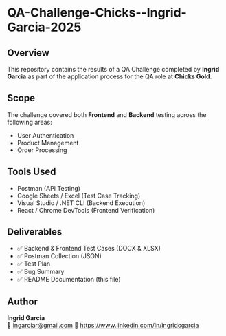 # QA-Challenge-Chicks--Ingrid-Garcia-2025

## Overview
This repository contains the results of a QA Challenge completed by **Ingrid Garcia** as part of the application process for the QA role at **Chicks Gold**.

## Scope
The challenge covered both **Frontend** and **Backend** testing across the following areas:
- User Authentication
- Product Management
- Order Processing

## Tools Used
- Postman (API Testing)
- Google Sheets / Excel (Test Case Tracking)
- Visual Studio / .NET CLI (Backend Execution)
- React / Chrome DevTools (Frontend Verification)

## Deliverables
- ✅ Backend & Frontend Test Cases (DOCX & XLSX)
- ✅ Postman Collection (JSON)
- ✅ Test Plan
- ✅ Bug Summary
- ✅ README Documentation (this file)

## Author
**Ingrid Garcia**  
📧 ingarciar@gmail.com
🔗 https://www.linkedin.com/in/ingridcgarcia

